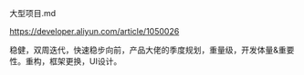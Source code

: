 大型项目.md

https://developer.aliyun.com/article/1050026

稳健，双周迭代，快速稳步向前，产品大佬的季度规划，重量级，开发体量&重要性。重构，框架更换，UI设计。
